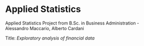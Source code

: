 # Applied Statistics
Applied Statistics Project from B.Sc. in Business Administration - Alessandro Maccario, Alberto Cardani

Title: _Exploratory analysis of financial data_
